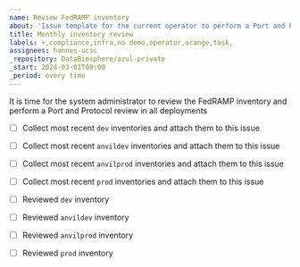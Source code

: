 ```yaml
---
name: Review FedRAMP inventory
about: 'Issue template for the current operator to perform a Port and Protocol review with system administrator'
title: Monthly inventory review
labels: +,compliance,infra,no demo,operator,orange,task,
assignees: hannes-ucsc
_repository: DataBiosphere/azul-private
_start: 2024-03-01T09:00
_period: every time
---
```

It is time for the system administrator to review the FedRAMP inventory and perform a Port and Protocol review in all deployments


- [ ] Collect most recent `dev` inventories and attach them to this issue
- [ ] Collect most recent `anvildev` inventories and attach them to this issue
- [ ] Collect most recent `anvilprod` inventories and attach them to this issue
- [ ] Collect most recent `prod` inventories and attach them to this issue

- [ ] Reviewed `dev` inventory
- [ ] Reviewed `anvildev` inventory
- [ ] Reviewed `anvilprod` inventory
- [ ] Reviewed `prod` inventory
